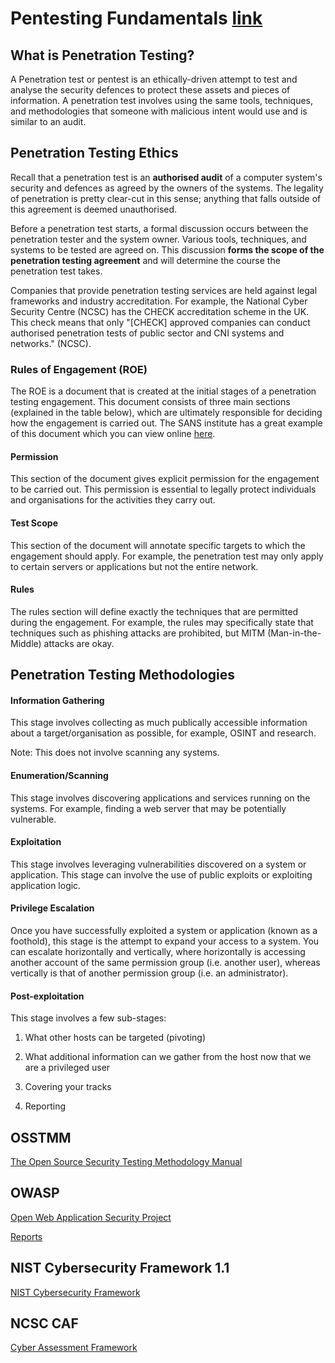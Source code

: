 # Pentesting Fundamentals [link](https://tryhackme.com/room/pentestingfundamentals)

## What is Penetration Testing? 

A Penetration test or pentest is an ethically-driven attempt to test and analyse the security defences to protect these assets and pieces of information. A penetration test involves using the same tools, techniques, and methodologies that someone with malicious intent would use and is similar to an audit.

## Penetration Testing Ethics 

Recall that a penetration test is an **authorised audit** of a computer system's security and defences as agreed by the owners of the systems. The legality of penetration is pretty clear-cut in this sense; anything that falls outside of this agreement is deemed unauthorised.

Before a penetration test starts, a formal discussion occurs between the penetration tester and the system owner. Various tools, techniques, and systems to be tested are agreed on. This discussion **forms the scope of the penetration testing agreement** and will determine the course the penetration test takes.

Companies that provide penetration testing services are held against legal frameworks and industry accreditation. For example, the National Cyber Security Centre (NCSC) has the CHECK accreditation scheme in the UK. This check means that only "[CHECK]  approved companies can conduct authorised penetration tests of public sector and CNI systems and networks." (NCSC).

### Rules of Engagement (ROE)

The ROE is a document that is created at the initial stages of a penetration testing engagement. This document consists of three main sections (explained in the table below), which are ultimately responsible for deciding how the engagement is carried out. The SANS institute has a great example of this document which you can view online [here](https://sansorg.egnyte.com/dl/bF4I3yCcnt/?).

#### Permission

This section of the document gives explicit permission for the engagement to be carried out. This permission is essential to legally protect individuals and organisations for the activities they carry out.

#### Test Scope

This section of the document will annotate specific targets to which the engagement should apply. For example, the penetration test may only apply to certain servers or applications but not the entire network.

#### Rules

The rules section will define exactly the techniques that are permitted during the engagement. For example, the rules may specifically state that techniques such as phishing attacks are prohibited, but MITM (Man-in-the-Middle) attacks are okay.

## Penetration Testing Methodologies 

#### Information Gathering	

This stage involves collecting as much publically accessible information about a target/organisation as possible, for example, OSINT and research.

Note: This does not involve scanning any systems.


#### Enumeration/Scanning

This stage involves discovering applications and services running on the systems. For example, finding a web server that may be potentially vulnerable.

#### Exploitation

This stage involves leveraging vulnerabilities discovered on a system or application. This stage can involve the use of public exploits or exploiting application logic.

#### Privilege Escalation

Once you have successfully exploited a system or application (known as a foothold), this stage is the attempt to expand your access to a system. You can escalate horizontally and vertically, where horizontally is accessing another account of the same permission group (i.e. another user), whereas vertically is that of another permission group (i.e. an administrator).

#### Post-exploitation	

This stage involves a few sub-stages:

1. What other hosts can be targeted (pivoting)

2. What additional information can we gather from the host now that we are a privileged user

3.  Covering your tracks

4. Reporting

## OSSTMM

[The Open Source Security Testing Methodology Manual](https://www.isecom.org/OSSTMM.3.pdf)

## OWASP

[Open Web Application Security Project](https://owasp.org/)

[Reports](https://owasp.org/www-project-top-ten/2017/)

## NIST Cybersecurity Framework 1.1

[NIST Cybersecurity Framework](https://www.nist.gov/cyberframework)


## NCSC CAF

[Cyber Assessment Framework](https://www.ncsc.gov.uk/collection/caf/caf-principles-and-guidance)


